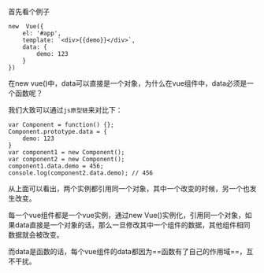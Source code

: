 首先看个例子

```
new  Vue({
    el: '#app',
    template: `<div>{{demo}}</div>`,
    data: {
        demo: 123
    }
})
```

在new vue()中，data可以直接是一个对象，为什么在vue组件中，data必须是一个函数呢？

我们大致可以通过`js原型链`来对比下：

```
var Component = function() {};
Component.prototype.data = {
    demo: 123
}
var component1 = new Component();
var component2 = new Component();
component1.data.demo = 456;
console.log(component2.data.demo); // 456
```

从上面可以看出，两个实例都引用同一个对象，其中一个改变的时候，另一个也发生改变。

每一个vue组件都是一个vue实例，通过new Vue()实例化，引用同一个对象，如果data直接是一个对象的话，那么一旦修改其中一个组件的数据，其他组件相同数据就会被改变。

而data是函数的话，每个vue组件的data都因为==函数有了自己的作用域==，互不干扰。

